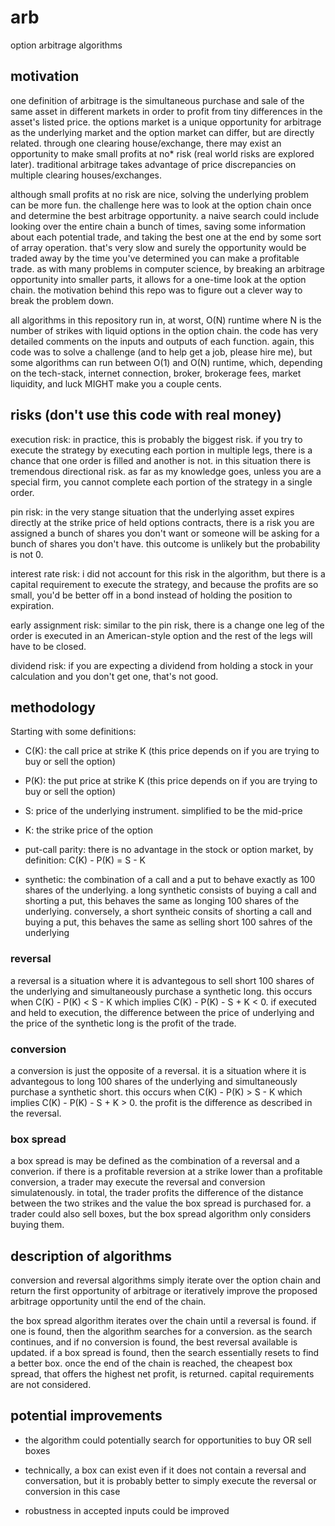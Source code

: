 # arb
option arbitrage algorithms

## motivation
one definition of arbitrage is the simultaneous purchase and sale of the same asset in different markets in order to profit from tiny differences in the asset's listed price. the options market is a unique opportunity for arbitrage as the underlying market and the option market can differ, but are directly related. through one clearing house/exchange, there may exist an opportunity to make small profits at no* risk (real world risks are explored later). traditional arbitrage takes advantage of price discrepancies on multiple clearing houses/exchanges. 

although small profits at no risk are nice, solving the underlying problem can be more fun. the challenge here was to look at the option chain once and determine the best arbitrage opportunity. a naive search could include looking over the entire chain a bunch of times, saving some information about each potential trade, and taking the best one at the end by some sort of array operation. that's very slow and surely the opportunity would be traded away by the time you've determined you can make a profitable trade. as with many problems in computer science, by breaking an arbitrage opportunity into smaller parts, it allows for a one-time look at the option chain. the motivation behind this repo was to figure out a clever way to break the problem down.

all algorithms in this repository run in, at worst, O(N) runtime where N is the number of strikes with liquid options in the option chain. the code has very detailed comments on the inputs and outputs of each function. again, this code was to solve a challenge (and to help get a job, please hire me), but some algorithms can run between O(1) and O(N) runtime, which, depending on the tech-stack, internet connection, broker, brokerage fees, market liquidity, and luck MIGHT make you a couple cents. 

## risks (don't use this code with real money)

execution risk: in practice, this is probably the biggest risk. if you try to execute the strategy by executing each portion in multiple legs, there is a chance that one order is filled and another is not. in this situation there is tremendous directional risk. as far as my knowledge goes, unless you are a special firm, you cannot complete each portion of the strategy in a single order. 

pin risk: in the very stange situation that the underlying asset expires directly at the strike price of held options contracts, there is a risk you are assigned a bunch of shares you don't want or someone will be asking for a bunch of shares you don't have. this outcome is unlikely but the probability is not 0. 

interest rate risk: i did not account for this risk in the algorithm, but there is a capital requirement to execute the strategy, and because the profits are so small, you'd be better off in a bond instead of holding the position to expiration.

early assignment risk: similar to the pin risk, there is a change one leg of the order is executed in an American-style option and the rest of the legs will have to be closed. 

dividend risk: if you are expecting a dividend from holding a stock in your calculation and you don't get one, that's not good.

## methodology

Starting with some definitions:

- C(K): the call price at strike K (this price depends on if you are trying to buy or sell the option)

- P(K): the put price at strike K (this price depends on if you are trying to buy or sell the option)

- S: price of the underlying instrument. simplified to be the mid-price

- K: the strike price of the option

- put-call parity: there is no advantage in the stock or option market, by definition: C(K) - P(K) = S - K

- synthetic: the combination of a call and a put to behave exactly as 100 shares of the underlying. a long synthetic consists of buying a call and shorting a put, this   behaves the same as longing 100 shares of the underlying. conversely, a short syntheic consits of shorting a call and buying a put, this behaves the same as selling   short 100 sahres of the underlying

### reversal

a reversal is a situation where it is advantegous to sell short 100 shares of the underlying and simultaneously purchase a synthetic long. this occurs when C(K) - P(K) < S - K which implies C(K) - P(K) - S + K < 0. if executed and held to execution, the difference between the price of underlying and the price of the synthetic long is the profit of the trade.

### conversion

a conversion is just the opposite of a reversal. it is a situation where it is advantegous to long 100 shares of the underlying and simultaneously purchase a synthetic short. this occurs when C(K) - P(K) > S - K which implies C(K) - P(K) - S + K > 0. the profit is the difference as described in the reversal.

### box spread

a box spread is may be defined as the combination of a reversal and a converion. if there is a profitable reversion at a strike lower than a profitable conversion, a trader may execute the reversal and conversion simulatenously. in total, the trader profits the difference of the distance between the two strikes and the value the box spread is purchased for. a trader could also sell boxes, but the box spread algorithm only considers buying them. 

## description of algorithms

conversion and reversal algorithms simply iterate over the option chain and return the first opportunity of arbitrage or iteratively improve the proposed arbitrage opportunity until the end of the chain. 

the box spread algorithm iterates over the chain until a reversal is found. if one is found, then the algorithm searches for a conversion. as the search continues, and if no conversion is found, the best reversal available is updated. if a box spread is found, then the search essentially resets to find a better box. once the end of the chain is reached, the cheapest box spread, that offers the highest net profit, is returned. capital requirements are not considered.

## potential improvements

- the algorithm could potentially search for opportunities to buy OR sell boxes

- technically, a box can exist even if it does not contain a reversal and conversation, but it is probably better to simply execute the reversal or conversion in this   case

- robustness in accepted inputs could be improved
